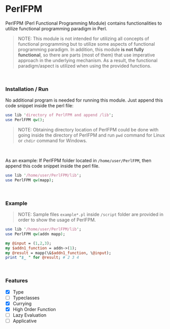 # PerlFPM
PerlFPM (Perl Functional Programming Module) contains functionalities to utilize functional programming paradigm in Perl.

> NOTE:
> This module is not intended for utilizing all concepts of functional programming but to utilize some aspects of functional programming paradigm.
> In addition, this module __is not fully functional__, so there are parts \(most of them\) that use imperative approach in the underlying mechanism.
> As a result, the functional paradigm/aspect is utilized when using the provided functions.
<br/>

### Installation / Run

No additional program is needed for running this module. Just append this code snippet inside the perl file:

```perl
use lib 'directory of PerlFPM and append /lib';
use PerlFPM qw();
```

> NOTE:
> Obtaining directory location of PerlFPM could be done with going inside the directory of PerlFPM and run `pwd` command for Linux or `chdir` command for Windows.
<br/>

As an example: If PerlFPM folder located in `/home/user/PerlFPM`, then append this code snippet inside the perl file.

```perl
use lib '/home/user/PerlFPM/lib';
use PerlFPM qw(mapp);
```
<br/>

### Example

> NOTE:
> Sample files `example*.pl` inside `/script` folder are provided in order to show the usage of PerlFPM.

```perl
use lib '/home/user/PerlFPM/lib';
use PerlFPM qw(addn mapp);

my @input = (1,2,3);
my $addn1_function = addn->(1);
my @result = mapp(\&$addn1_function, \@input);
print "$_ " for @result; # 2 3 4
```
<br/>

### Features

- [x] Type
- [ ] Typeclasses
- [x] Currying
- [x] High Order Function
- [ ] Lazy Evaluation
- [ ] Applicative
